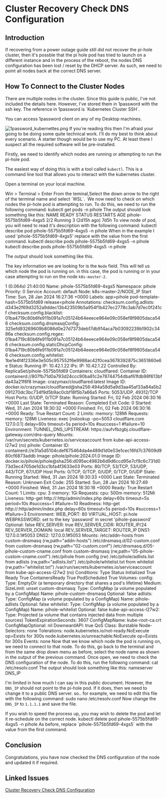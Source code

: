 # Cluster Recovery Check DNS Configuration

## Introduction

If recovering from a power outage guide still did not recover the pi-hole cluster, then it's possble that
the pi hole pod has tried to launch on a different instance and in the process of the reboot, the nodes
DNS configuration has been lost / reset by the DHCP server. As such, we need to point all nodes back at the
correct DNS server.



## How To Connect to the Cluster Nodes


<note>
There are multiple nodes in the cluster. Since this guide is public, I've not included the 
details here. However, I've stored them in 1password with the ssh key. The reference in 
1password is `Kubernetes Cluster SSH`.
</note>

You can access 1password client on any of my Desktop machines.

<img src="1password_kubernettes.png" alt="1password_kubernettes.png" style="block"/>


<note>
If you're reading this then I'm afraid your going to be doing some quite technical work.
I'll do my best to think about every scenario. A starter though would be to use my PC. At least
there I suspect all the required software will be pre-installed.
</note>


Firstly, we need to identify which nodes are running or attempting to run the pi-hole pod.

The easiest way of doing this is with a tool called `kubectl`. This is a command line tool that allows
you to interact with the kubernetes cluster.





<procedure title="Identify Which Nodes is Trying to Run Pi-Hole">
<step>
<p>Open a terminal on your local machine.</p>
           Win > Terminal > Enter
</step>
<step>
From the teminal,Select the down arrow to the right of the terminal name and select `WSL`.
<img src="win-terminal-dropdown.png" alt=""/>
</step>
<step>
We now need to check on which nodes the pi-hole pod is attempting to run. To do this, we need to run the following command:
<code-block title="Check on which nodes the pi-hole pod is running" lang="bash">
kubectl get pods -n pihole
</code-block>
The output should look something like this:
<code-block title="Output of kubectl get pods -n pihole" lang="bash">
NAME                      READY   STATUS    RESTARTS        AGE
pihole-5575b5fd69-4xgs5   2/2     Running   3 (2d15h ago)   7d5h
</code-block>
</step>
<step>
To view node of pod, you will need to read it's description with the following command:
<code-block title="Get the node of the pod" lang="bash">
kubectl describe pod pihole-5575b5fd69-4xgs5 -n pihole
</code-block>
<tip>When in the example I used 'pihole-5575b5fd69-4xgs5' replace with the value from the first command.</tip>
</step>
</procedure>

<procedure title="Check DNS Configuration of the Node">
<step>
<code-block title="Output of kubectl describe pod pihole-5575b5fd69-4xgs5 -n pihole" lang="bash">
kubectl describe pods pihole-5575b5fd69-4xgs5 -n pihole   kubectl describe pods pihole-5575b5fd69-4xgs5 -n pihole   
</code-block>

The output should look something like this.

The key information we are looking for is the `Node` field. This will tell us which node the pod is running on.
in this case, the pod is running or in your case attempting to run on the node `k8s-master-2`.

<code-block title="Extract the Node Used By Pi-Hole" lang="bash">
                         1 (0.064s)  21:40:00
Name:             pihole-5575b5fd69-4xgs5
Namespace:        pihole
Priority:         0
Service Account:  default
Node:             k8s-master-2/NODE_IP
Start Time:       Sun, 28 Jan 2024 16:27:36 +0000
Labels:           app=pihole
                  pod-template-hash=5575b5fd69
                  release=pihole
Annotations:      checksum.config.adlists: d343e2f69d3252a9ddec13b423509b5a954f1b427ec2778c3ab7d7ec0f241cf
                  checksum.config.blacklist: 01ba4719c80b6fe911b091a7c05124b64eeece964e09c058ef8f9805daca546
                  checksum.config.dnsmasqConfig: 325efd93269609b8086d0e27d7373deb17db914aca7b03092239b1902c3486a
                  checksum.config.regex: 01ba4719c80b6fe911b091a7c05124b64eeece964e09c058ef8f9805daca546
                  checksum.config.staticDhcpConfig: 01ba4719c80b6fe911b091a7c05124b64eeece964e09c058ef8f9805daca546
                  checksum.config.whitelist: 1be1e4f4f2336e3e505c957552f6e9988ac42f0cea3678392875c3651860e6e
Status:           Running
IP:               10.42.1.22
IPs:
  IP:           10.42.1.22
Controlled By:  ReplicaSet/pihole-5575b5fd69
Containers:
  cloudflared:
    Container ID:   containerd://807fb71d0a793d24ccc90ba81c2e78744754dbaf61fdb98f613bfda43a21f6f8
    Image:          crazymax/cloudflared:latest
    Image ID:       docker.io/crazymax/cloudflared@sha256:494a58d5a9d3aa45af33a84a5b2091270dc3bc734f9d5b9ac0cbf18f5b7a66a5
    Ports:          5053/UDP, 49312/TCP
    Host Ports:     0/UDP, 0/TCP
    State:          Running
      Started:      Fri, 02 Feb 2024 06:30:16 +0000
    Last State:     Terminated
      Reason:       Completed
      Exit Code:    0
      Started:      Wed, 31 Jan 2024 18:30:32 +0000
      Finished:     Fri, 02 Feb 2024 06:30:16 +0000
    Ready:          True
    Restart Count:  2
    Limits:
      memory:  128Mi
    Requests:
      memory:  128Mi
    Liveness:  exec [nslookup -po=5053 cloudflare.com 127.0.0.1] delay=60s timeout=5s period=10s #success=1 #failure=10
    Environment:
      TUNNEL_DNS_UPSTREAM:  https://aufvfbzgbj.cloudflare-gateway.com/dns-query
    Mounts:
      /var/run/secrets/kubernetes.io/serviceaccount from kube-api-access-l27w2 (ro)
  pihole:
    Container ID:   containerd://e31a5d5104cdef675464da4e489d1d0e53e1cec16fd7c37609d980cf6873addb
    Image:          pihole/pihole:2024.01.0
    Image ID:       docker.io/pihole/pihole@sha256:d095ec4982b6d9d6ccd95e7cf9c6c731d073d3ec4705de1d3cc1bfa4f3633e03
    Ports:          80/TCP, 53/TCP, 53/UDP, 443/TCP, 67/UDP
    Host Ports:     0/TCP, 0/TCP, 0/UDP, 0/TCP, 0/UDP
    State:          Running
      Started:      Wed, 31 Jan 2024 18:30:33 +0000
    Last State:     Terminated
      Reason:       Unknown
      Exit Code:    255
      Started:      Sun, 28 Jan 2024 16:27:49 +0000
      Finished:     Wed, 31 Jan 2024 18:30:16 +0000
    Ready:          True
    Restart Count:  1
    Limits:
      cpu:     3
      memory:  1Gi
    Requests:
      cpu:      500m
      memory:   512Mi
    Liveness:   http-get http://:http/admin/index.php delay=60s timeout=5s period=10s #success=1 #failure=10
    Readiness:  http-get http://:http/admin/index.php delay=60s timeout=5s period=10s #success=1 #failure=3
    Environment:
      WEB_PORT:           80
      VIRTUAL_HOST:       pi.hole
      WEBPASSWORD:        set to the key 'password' in secret 'pihole-password'  Optional: false
      REV_SERVER:         true
      REV_SERVER_CIDR:    ROUTER_IP/24
      REV_SERVER_DOMAIN:  local
      REV_SERVER_TARGET:  ROUTER_IP
      DNS1:               127.0.0.1#5053
      DNS2:               127.0.0.1#5053
    Mounts:
      /etc/addn-hosts from custom-dnsmasq (rw,path="addn-hosts")
      /etc/dnsmasq.d/02-custom.conf from custom-dnsmasq (rw,path="02-custom.conf")
      /etc/dnsmasq.d/05-pihole-custom-cname.conf from custom-dnsmasq (rw,path="05-pihole-custom-cname.conf")
      /etc/pihole from config (rw)
      /etc/pihole/adlists.list from adlists (rw,path="adlists.list")
      /etc/pihole/whitelist.txt from whitelist (rw,path="whitelist.txt")
      /var/run/secrets/kubernetes.io/serviceaccount from kube-api-access-l27w2 (ro)
Conditions:
  Type              Status
  Initialized       True
  Ready             True
  ContainersReady   True
  PodScheduled      True
Volumes:
  config:
    Type:       EmptyDir (a temporary directory that shares a pod's lifetime)
    Medium:
    SizeLimit:  unset
  custom-dnsmasq:
    Type:      ConfigMap (a volume populated by a ConfigMap)
    Name:      pihole-custom-dnsmasq
    Optional:  false
  adlists:
    Type:      ConfigMap (a volume populated by a ConfigMap)
    Name:      pihole-adlists
    Optional:  false
  whitelist:
    Type:      ConfigMap (a volume populated by a ConfigMap)
    Name:      pihole-whitelist
    Optional:  false
  kube-api-access-l27w2:
    Type:                    Projected (a volume that contains injected data from multiple sources)
    TokenExpirationSeconds:  3607
    ConfigMapName:           kube-root-ca.crt
    ConfigMapOptional:       nil
    DownwardAPI:             true
QoS Class:                   Burstable
Node-Selectors:              none
Tolerations:                 node.kubernetes.io/not-ready:NoExecute op=Exists for 300s
                             node.kubernetes.io/unreachable:NoExecute op=Exists for 300s
Events:                      none
</code-block>
</step>

</procedure>
<procedure title="Update the Nodes DNS">
<step>
Now that we know which node the pod is running on, we need to connect to that node. To do this,
go back to the terminal and from the same drop down menu as before, select the node name as shown in the output of the previous command.
</step>
<step>
Once open, we need to check the DNS configuration of the node. To do this, run the following command:
<code-block title="Check DNS Configuration" lang="bash">
cat /etc/resolv.conf
</code-block>
The output should look something like this: 

<code-block title="/etc/resolv.conf" lang="bash">
nameserver DNS_IP
</code-block>

I'm limited in how much I can say in this public document. However, the `DNS_IP` 
should not point to the pi-hole pod. If it does, then we need to change it to a public DNS server.
so.. for example, we need to edit this file with the following command:
<code-block title="Edit the file" lang="bash">
sudo nano /etc/resolv.conf
</code-block>
Now change the `DNS_IP` to `1.1.1.1` and save the file.
</step>

<step>
If you wish to speed the process up, you may wish to delete the pod and let it re-schedule on the correct node.
<code-block title="Delete the pod" lang="bash">
kubectl delete pod pihole-5575b5fd69-4xgs5 -n pihole
</code-block>
<tip> As before, replace `pihole-5575b5fd69-4xgs5` with the value from the first command.</tip>
</step>

</procedure>


## Conclusion
Congratulations, you have now checked the DNS configuration of the node and updated it if required.




## Linked Issues
<a href="Recovering-From-a-Power-Outage.md">Cluster Recovery Check DNS Configuration</a>